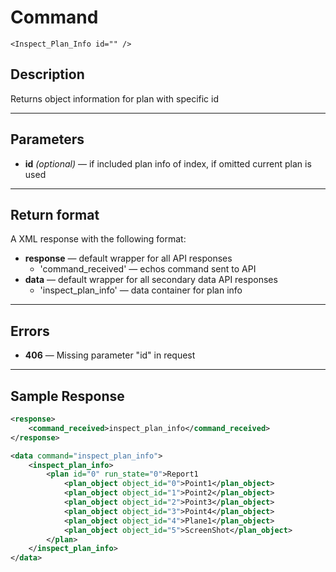# Command

    <Inspect_Plan_Info id="" />

## Description

Returns object information for plan with specific id

***

## Parameters
- **id** _(optional)_ — if included plan info of index, if omitted current plan is used

***

## Return format
A XML response with the following format:

- **response** — default wrapper for all API responses
    - 'command_received' — echos command sent to API
- **data** — default wrapper for all secondary data API responses
    - 'inspect_plan_info' — data container for plan info

***

## Errors
- **406** — Missing parameter "id" in request
 
***

## Sample Response

```xml
<response>
    <command_received>inspect_plan_info</command_received>
</response>

<data command="inspect_plan_info">
	<inspect_plan_info>
		<plan id="0" run_state="0">Report1
			<plan_object object_id="0">Point1</plan_object>
			<plan_object object_id="1">Point2</plan_object>
			<plan_object object_id="2">Point3</plan_object>
			<plan_object object_id="3">Point4</plan_object>
			<plan_object object_id="4">Plane1</plan_object>
			<plan_object object_id="5">ScreenShot</plan_object>
		</plan>
	</inspect_plan_info>
</data>
```
